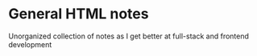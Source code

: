 # General HTML notes
Unorganized collection of notes as I get better at full-stack and frontend development

